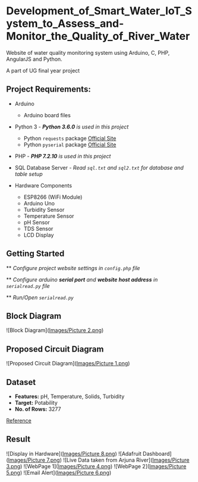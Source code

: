 # Development_of_Smart_Water_IoT_System_to_Assess_and-Monitor_the_Quality_of_River_Water

Website of water quality monitoring system using Arduino, C, PHP, AngularJS and Python.

A part of UG final year project


## Project Requirements:
* Arduino 
    * Arduino board files
    
* Python 3 - _**Python 3.6.0** is used in this project_
    * Python ```requests``` package [Official Site](http://docs.python-requests.org/en/v2.7.0/user/install/)
    * Python ```pyserial``` package [Official Site](https://pyserial.readthedocs.io/en/latest/pyserial.html)
    
* PHP - _**PHP 7.2.10** is used in this project_

* SQL Database Server - _Read ```sql.txt``` and ```sql2.txt``` for database and table setup_

* Hardware Components
    * ESP8266 (WiFi Module)
    * Arduino Uno
    * Turbidity Sensor
    * Temperature Sensor
    * pH Sensor
    * TDS Sensor
    * LCD Display


## Getting Started
** _Configure project website settings in ```config.php``` file_

** _Configure arduino **serial port** and **website host address** in ```serialread.py``` file_

** _Run/Open ```serialread.py```_


## Block Diagram
![Block Diagram]([Images/Picture 2.png](https://github.com/Dreamfyre23/Development_of_Smart_Water_IoT_System_to_Assess_and-Monitor_the_Quality_of_River_Water/blob/main/Images/Picture%202.png))


## Proposed Circuit Diagram

![Proposed Circuit Diagram]([Images/Picture 1.png](https://github.com/Dreamfyre23/Development_of_Smart_Water_IoT_System_to_Assess_and-Monitor_the_Quality_of_River_Water/blob/main/Images/Picture%201.png))


## Dataset
* **Features:** pH, Temperature, Solids, Turbidity
* **Target:** Potability
* **No. of Rows:** 3277

[Reference](https://www.kaggle.com/datasets/uom190346a/water-quality-and-potability)

## Result

![Display in Hardware]([Images/Picture 8.png](https://github.com/Dreamfyre23/Development_of_Smart_Water_IoT_System_to_Assess_and-Monitor_the_Quality_of_River_Water/blob/main/Images/Picture%208.png))
![Adafruit Dashboard]([Images/Picture 7.png](https://github.com/Dreamfyre23/Development_of_Smart_Water_IoT_System_to_Assess_and-Monitor_the_Quality_of_River_Water/blob/main/Images/Picture%207.png))
![Live Data taken from Arjuna River]([Images/Picture 3.png](https://github.com/Dreamfyre23/Development_of_Smart_Water_IoT_System_to_Assess_and-Monitor_the_Quality_of_River_Water/blob/main/Images/Picture%203.png))
![WebPage 1]([Images/Picture 4.png](https://github.com/Dreamfyre23/Development_of_Smart_Water_IoT_System_to_Assess_and-Monitor_the_Quality_of_River_Water/blob/main/Images/Picture%204.png))
![WebPage 2]([Images/Picture 5.png](https://github.com/Dreamfyre23/Development_of_Smart_Water_IoT_System_to_Assess_and-Monitor_the_Quality_of_River_Water/blob/main/Images/Picture%205.png))
![Email Alert]([Images/Picture 6.png](https://github.com/Dreamfyre23/Development_of_Smart_Water_IoT_System_to_Assess_and-Monitor_the_Quality_of_River_Water/blob/main/Images/Picture%206.png))

